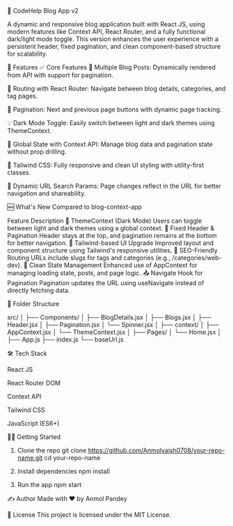 📰 CodeHelp Blog App v2

A dynamic and responsive blog application built with React JS, using modern features like Context API, React Router, and a fully functional dark/light mode toggle. This version enhances the user experience with a persistent header, fixed pagination, and clean component-based structure for scalability.


🚀 Features
✅ Core Features
📄 Multiple Blog Posts: Dynamically rendered from API with support for pagination.

🧭 Routing with React Router: Navigate between blog details, categories, and tag pages.

🔄 Pagination: Next and previous page buttons with dynamic page tracking.

💡 Dark Mode Toggle: Easily switch between light and dark themes using ThemeContext.

🧠 Global State with Context API: Manage blog data and pagination state without prop drilling.

💅 Tailwind CSS: Fully responsive and clean UI styling with utility-first classes.

🔄 Dynamic URL Search Params: Page changes reflect in the URL for better navigation and shareability.


🆕 What's New Compared to blog-context-app

Feature	                              Description
🌙 ThemeContext (Dark Mode)        	 Users can toggle between light and dark themes using a global context.
📌 Fixed Header & Pagination	     Header stays at the top, and pagination remains at the bottom for better navigation.
🎨 Tailwind-based UI Upgrade	     Improved layout and component structure using Tailwind's responsive utilities.
🔗 SEO-Friendly Routing	             URLs include slugs for tags and categories (e.g., /categories/web-dev).
🔁 Clean State Management	         Enhanced use of AppContext for managing loading state, posts, and page logic.
📤 Navigate Hook for Pagination	     Pagination updates the URL using useNavigate instead of directly fetching data.

📁 Folder Structure

src/
│
├── Components/
│   ├── BlogDetails.jsx
│   ├── Blogs.jsx
│   ├── Header.jsx
│   ├── Pagination.jsx
│   └── Spinner.jsx
│
├── context/
│   ├── AppContext.jsx
│   └── ThemeContext.jsx
│
├── Pages/
│   └── Home.jsx
│
├── App.js
├── index.js
└── baseUrl.js

🛠️ Tech Stack

React JS

React Router DOM

Context API

Tailwind CSS

JavaScript (ES6+)

🧑‍💻 Getting Started
1. Clone the repo
git clone https://github.com/Anmolvaish0708/your-repo-name.git
cd your-repo-name

2. Install dependencies
npm install

3. Run the app
npm start

✍️ Author
Made with ❤️ by Anmol Pandey

📜 License
This project is licensed under the MIT License.

